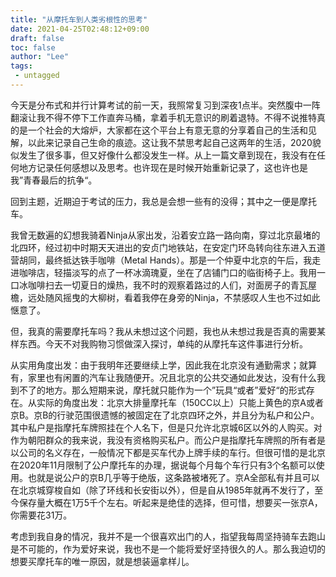 ```yaml
---
title: "从摩托车到人类劣根性的思考"
date: 2021-04-25T02:48:12+09:00
draft: false
toc: false
author: "Lee"
tags:
 - untagged
---
```


今天是分布式和并行计算考试的前一天，我照常复习到深夜1点半。突然腹中一阵翻滚让我不得不停下工作直奔马桶，拿着手机无意识的刷着退特。不得不说推特真的是一个社会的大熔炉，大家都在这个平台上有意无意的分享着自己的生活和见解，以此来记录自己生命的痕迹。这让我不禁思考起自己这两年的生活，2020貌似发生了很多事，但又好像什么都没发生一样。从上一篇文章到现在，我没有在任何地方记录任何感想以及思考。也许现在是时候开始重新记录了，这也许也是我”青春最后的抗争“。

回到主题，近期迫于考试的压力，我总是会想一些有的没得；其中之一便是摩托车。

我曾无数遍的幻想我骑着Ninja从家出发，沿着安立路一路向南，穿过北京最堵的北四环，经过初中时期天天进出的安贞门地铁站，在安定门环岛转向往东进入五道营胡同，最终抵达铁手咖啡（Metal Hands）。那是一个仲夏中北京的午后，我走进咖啡店，轻描淡写的点了一杯冰滴瑰夏，坐在了店铺门口的临街椅子上。我用一口冰咖啡扫去一切夏日的燥热，我不时的观察着路过的人们，对面房子的青瓦屋檐，远处随风摇曳的大柳树，看着我停在身旁的Ninja，不禁感叹人生也不过如此惬意了。

但，我真的需要摩托车吗？我从未想过这个问题，我也从未想过我是否真的需要某样东西。今天不对我购物习惯做深入探讨，单纯的从摩托车这件事进行分析。

从实用角度出发：由于我明年还要继续上学，因此我在北京没有通勤需求；就算有，家里也有闲置的汽车让我随便开。况且北京的公共交通如此发达，没有什么我到不了的地方。那么短期来说，摩托就只能作为一个”玩具“或者”爱好“的形式存在。从实际的角度出发：北京大排量摩托车（150CC以上）只能上黄色的京A或者京B。京B的行驶范围很遗憾的被固定在了北京四环之外，并且分为私户和公户。其中私户是指摩托车牌照挂在个人名下，但是只允许北京城6区以外的人购买。对作为朝阳群众的我来说，我没有资格购买私户。而公户是指摩托车牌照的所有者是以公司的名义存在，一般情况下都是买车代办上牌手续的车行。但很可惜的是北京在2020年11月限制了公户摩托车的办理，据说每个月每个车行只有3个名额可以使用。也就是说公户的京B几乎等于绝版，这条路被堵死了。京A全部私有并且可以在北京城穿梭自如（除了环线和长安街以外），但是自从1985年就再不发行了，至今保存量大概在1万5千个左右。听起来是绝佳的选择，但可惜，想要买一张京A，你需要花31万。

考虑到我自身的情况，我并不是一个很喜欢出门的人，指望我每周坚持骑车去跑山是不可能的，作为爱好来说，我也不是一个能将爱好坚持很久的人。那么我迫切的想要买摩托车的唯一原因，就是想装逼拿样儿。
